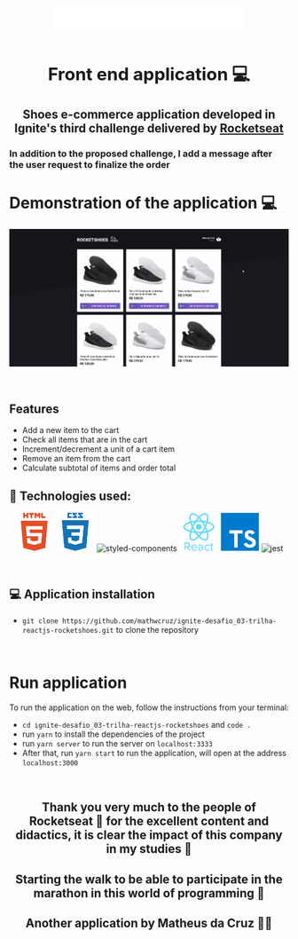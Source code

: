 <h1 align="center">
  <img src="./src/assets/images/logo.svg" alt="Logo do RocketShoes" width="350">
</h1>

## **<h2 align="center">Front end application  💻</h2>**

## <p><h2 align="center">Shoes e-commerce application developed in Ignite's third challenge delivered by [Rocketseat](https://app.rocketseat.com.br/dashboard)</h2> </p>

<h3>In addition to the proposed challenge, I add a message after the user request to finalize the order</h3>

# **Demonstration of the application** 💻

<p align="center">
  <img src="./.github/demonstration.gif" width="1400px"/>
</p>

<br>

## Features
- Add a new item to the cart
- Check all items that are in the cart
- Increment/decrement a unit of a cart item
- Remove an item from the cart
- Calculate subtotal of items and order total

## 🚀 Technologies used:

<p align="center">
<img src="https://github.com/devicons/devicon/blob/master/icons/html5/html5-plain-wordmark.svg" alt="html5"  width="70" height="70"/>
<img src="https://github.com/devicons/devicon/blob/master/icons/css3/css3-plain-wordmark.svg" alt="css3" width="70" height="70"/>
<img src="https://styled-components.com/logo.png" alt="styled-components" width="70" height="70"/>
<img src="https://github.com/devicons/devicon/blob/master/icons/react/react-original-wordmark.svg" alt="react" width="70" height="70"/>
<img src="https://github.com/devicons/devicon/blob/master/icons/typescript/typescript-original.svg" alt="typescript" width="70" height="70"/>
<img src="https://jestjs.io/img/jest.png" alt="jest" width="70" height="70"/>
</p>

<br>

## 💻 Application installation
- `git clone https://github.com/mathwcruz/ignite-desafio_03-trilha-reactjs-rocketshoes.git` to clone the repository

<br>

# Run application
To run the application on the web, follow the instructions from your terminal:
- `cd ignite-desafio_03-trilha-reactjs-rocketshoes` and `code .`
- run `yarn` to install the dependencies of the project
- run `yarn server` to run the server on `localhost:3333`
- After that, run `yarn start` to run the application, will open at the address `localhost:3000`

<br>

## **<p align="center">Thank you very much to the people of Rocketseat 🚀 for the excellent content and didactics, it is clear the impact of this company in my studies 🙂</p>**

## **<p align="center">Starting the walk to be able to participate in the marathon in this world of programming 🏃‍</p>**

### <p> <h2 align="center">Another application by Matheus da Cruz 👨‍💻 </h2> </p>

